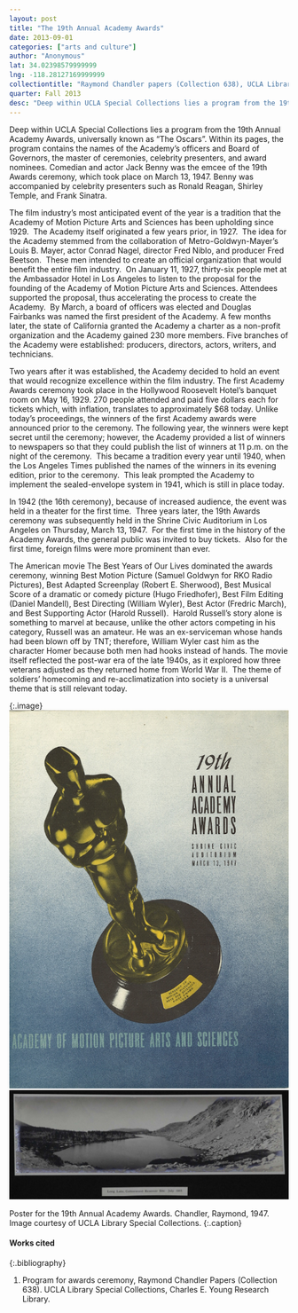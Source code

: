 ```yaml
---
layout: post
title: "The 19th Annual Academy Awards"
date: 2013-09-01
categories: ["arts and culture"]
author: "Anonymous"
lat: 34.02398579999999
lng: -118.28127169999999
collectiontitle: "Raymond Chandler papers (Collection 638), UCLA Library Special Collections"
quarter: Fall 2013
desc: "Deep within UCLA Special Collections lies a program from the 19th Annual Academy Awards, universally known as “The Oscars”. Within its pages, the program contains the names of the Academy’s officers and Board of Governors, the master of ceremonies, celebrity presenters, and award nominees. Comedian and actor Jack Benny was the emcee of the 19th Awards ceremony, which took place on March 13, 1947. Benny was accompanied by celebrity presenters such as Ronald Reagan, Shirley Temple, and Frank Sinatra."
---
```

Deep within UCLA Special Collections lies a program from the 19th Annual Academy Awards, universally known as “The Oscars”. Within its pages, the program contains the names of the Academy’s officers and Board of Governors, the master of ceremonies, celebrity presenters, and award nominees. Comedian and actor Jack Benny was the emcee of the 19th Awards ceremony, which took place on March 13, 1947. Benny was accompanied by celebrity presenters such as Ronald Reagan, Shirley Temple, and Frank Sinatra.

The film industry’s most anticipated event of the year is a tradition that the Academy of Motion Picture Arts and Sciences has been upholding since 1929.  The Academy itself originated a few years prior, in 1927.  The idea for the Academy stemmed from the collaboration of Metro-Goldwyn-Mayer’s Louis B. Mayer, actor Conrad Nagel, director Fred Niblo, and producer Fred Beetson.  These men intended to create an official organization that would benefit the entire film industry.  On January 11, 1927, thirty-six people met at the Ambassador Hotel in Los Angeles to listen to the proposal for the founding of the Academy of Motion Picture Arts and Sciences. Attendees supported the proposal, thus accelerating the process to create the Academy.  By March, a board of officers was elected and Douglas Fairbanks was named the first president of the Academy. A few months later, the state of California granted the Academy a charter as a non-profit organization and the Academy gained 230 more members. Five branches of the Academy were established: producers, directors, actors, writers, and technicians.

Two years after it was established, the Academy decided to hold an event that would recognize excellence within the film industry. The first Academy Awards ceremony took place in the Hollywood Roosevelt Hotel’s banquet room on May 16, 1929.  270 people attended and paid five dollars each for tickets which, with inflation, translates to approximately $68 today. Unlike today’s proceedings, the winners of the first Academy awards were announced prior to the ceremony. The following year, the winners were kept secret until the ceremony; however, the Academy provided a list of winners to newspapers so that they could publish the list of winners at 11 p.m. on the night of the ceremony.  This became a tradition every year until 1940, when the Los Angeles Times published the names of the winners in its evening edition, prior to the ceremony.  This leak prompted the Academy to implement the sealed-envelope system in 1941, which is still in place today.

In 1942 (the 16th ceremony), because of increased audience, the event was held in a theater for the first time.  Three years later, the 19th Awards ceremony was subsequently held in the Shrine Civic Auditorium in Los Angeles on Thursday, March 13, 1947.  For the first time in the history of the Academy Awards, the general public was invited to buy tickets.  Also for the first time, foreign films were more prominent than ever.

The American movie The Best Years of Our Lives dominated the awards ceremony, winning Best Motion Picture (Samuel Goldwyn for RKO Radio Pictures), Best Adapted Screenplay (Robert E. Sherwood), Best Musical Score of a dramatic or comedy picture (Hugo Friedhofer), Best Film Editing (Daniel Mandell), Best Directing (William Wyler), Best Actor (Fredric March), and Best Supporting Actor (Harold Russell).  Harold Russell’s story alone is something to marvel at because, unlike the other actors competing in his category, Russell was an amateur.  He was an ex-serviceman whose hands had been blown off by TNT; therefore, William Wyler cast him as the character Homer because both men had hooks instead of hands.  The movie itself reflected the post-war era of the late 1940s, as it explored how three veterans adjusted as they returned home from World War II.  The theme of soldiers’ homecoming and re-acclimatization into society is a universal theme that is still relevant today.

{:.image}
![Pamphlet with a picture of an Academy Award on the cover. Text says &#34;19th annual academy awards Shrine Civic Auditorium March 13th 1947 Academy of Motion Picture Arts and Sciences.](images/academyawards.jpg)
![Pamphlet with a picture of an Academy Award on the cover. Text says &#34;19th annual academy awards Shrine Civic Auditorium March 13th 1947 Academy of Motion Picture Arts and Sciences.](images/aqueduct_1.jpg)

Poster for the 19th Annual Academy Awards. Chandler, Raymond, 1947. Image courtesy of UCLA Library Special Collections.
   {:.caption}


#### Works cited

{:.bibliography}
1. Program for awards ceremony, Raymond Chandler Papers (Collection 638). UCLA Library Special Collections, Charles E. Young Research Library.
